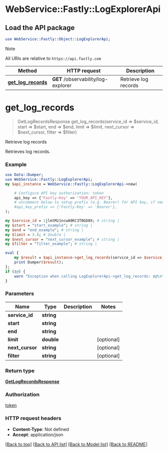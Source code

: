 # WebService::Fastly::LogExplorerApi

## Load the API package
```perl
use WebService::Fastly::Object::LogExplorerApi;
```

> [!NOTE]
> All URIs are relative to `https://api.fastly.com`

Method | HTTP request | Description
------ | ------------ | -----------
[**get_log_records**](LogExplorerApi.md#get_log_records) | **GET** /observability/log-explorer | Retrieve log records


# **get_log_records**
> GetLogRecordsResponse get_log_records(service_id => $service_id, start => $start, end => $end, limit => $limit, next_cursor => $next_cursor, filter => $filter)

Retrieve log records

Retrieves log records.

### Example
```perl
use Data::Dumper;
use WebService::Fastly::LogExplorerApi;
my $api_instance = WebService::Fastly::LogExplorerApi->new(

    # Configure API key authorization: token
    api_key => {'Fastly-Key' => 'YOUR_API_KEY'},
    # uncomment below to setup prefix (e.g. Bearer) for API key, if needed
    #api_key_prefix => {'Fastly-Key' => 'Bearer'},
);

my $service_id = 1jlmtMz1ncwA0KC3TBGD0X; # string | 
my $start = "start_example"; # string | 
my $end = "end_example"; # string | 
my $limit = 3.4; # double | 
my $next_cursor = "next_cursor_example"; # string | 
my $filter = "filter_example"; # string | 

eval {
    my $result = $api_instance->get_log_records(service_id => $service_id, start => $start, end => $end, limit => $limit, next_cursor => $next_cursor, filter => $filter);
    print Dumper($result);
};
if ($@) {
    warn "Exception when calling LogExplorerApi->get_log_records: $@\n";
}
```

### Parameters

Name | Type | Description  | Notes
------------- | ------------- | ------------- | -------------
 **service_id** | **string**|  | 
 **start** | **string**|  | 
 **end** | **string**|  | 
 **limit** | **double**|  | [optional] 
 **next_cursor** | **string**|  | [optional] 
 **filter** | **string**|  | [optional] 

### Return type

[**GetLogRecordsResponse**](GetLogRecordsResponse.md)

### Authorization

[token](../README.md#token)

### HTTP request headers

 - **Content-Type**: Not defined
 - **Accept**: application/json

[[Back to top]](#) [[Back to API list]](../README.md#documentation-for-api-endpoints) [[Back to Model list]](../README.md#documentation-for-models) [[Back to README]](../README.md)

